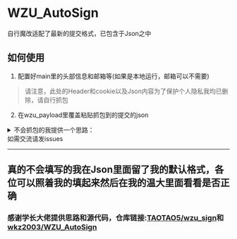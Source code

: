 # WZU_AutoSign

自行魔改适配了最新的提交格式，已包含于Json之中
## 如何使用
1. 配置好main里的头部信息和邮箱等(如果是本地运行，邮箱可以不需要)
> 请注意，此处的Header和cookie以及Json内容为了保护个人隐私我均已删除，请自行抓包
2. 在wzu_payload里覆盖粘贴抓包到的提交的json
<details>
<summary>不会抓包的我提供一个思路：</summary>
<pre><code>
    下载 FireFox 浏览器，打开温大网站，按下 F12 然后选择网络选项卡，开始检测。</br>
    提交一次问卷后找到写着POST的那一条，点击右侧的请求，复制整个 Json 信息即可</br>
    关于程序里需要的cookie和头信息，也可以在这里查到</br>
</code></pre>
</details>
如需交流请发issues

---

## 真的不会填写的我在Json里面留了我的默认格式，各位可以照着我的填起来然后在我的温大里面看看是否正确


### 感谢学长大佬提供思路和源代码，仓库链接:[TAOTAO5/wzu_sign](https://github.com/TAOTAO5/wzu_sign)和[wkz2003/WZU_AutoSign](https://github.com/wkz2003/WZU_AutoSign)
